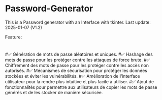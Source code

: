 # Password-Generator
This is a Password generator with an Interface with tkinter.
Last update: 2025-01-07 (V1.2)

Feature:
# 
#:white_check_mark: Génération de mots de passe aléatoires et uniques.
#:white_check_mark: Hashage des mots de passe pour les protéger contre les attaques de force brute.
#:white_check_mark: Chiffrement des mots de passe pour les protéger contre les accès non autorisés.
#:white_check_mark: Mécanismes de sécurisation pour protéger les données stockées et éviter les vulnérabilités.
#:white_check_mark: Amélioration de l'interface utilisateur pour la rendre plus intuitive et plus facile à utiliser.
#:white_check_mark: Ajout de fonctionnalités pour permettre aux utilisateurs de copier les mots de passe générés et de les stocker de manière sécurisée.
